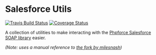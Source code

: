 Salesforce Utils
================

[![Travis Build Status](https://api.travis-ci.org/adamaveray/salesforce-utils.svg?branch=master)](https://travis-ci.org/adamaveray/salesforce-utils)
[![Coverage Status](https://coveralls.io/repos/adamaveray/salesforce-utils/badge.svg?branch=master)](https://coveralls.io/github/adamaveray/salesforce-utils)

A collection of utilities to make interacting with the [Phpforce Salesforce SOAP library](https://github.com/phpforce/soap-client) easier.

_(Note: uses a manual reference to [the fork by milesnash](https://github.com/milesnash/soap-client))_
